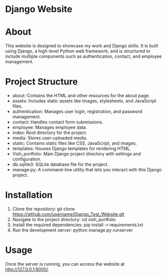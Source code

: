 # Django Website


# About
This website is designed to showcase my work and Django skills. It is built using Django, a high-level Python web framework, and is structured to include multiple components such as authentication, contact, and employee management.

# Project Structure
<ul>
<li>about: Contains the HTML and other resources for the about page. </li>
<li>assets: Includes static assets like images, stylesheets, and JavaScript files. </li>
<li> authentication: Manages user login, registration, and password management. </li>
<li> contact: Handles contact form submissions. </li>
<li> employee: Manages employee data. </li>
<li> index: Root directory for the project. </li>
<li> media: Stores user-uploaded media. </li> 
<li> static: Contains static files like CSS, JavaScript, and images. </li>
<li> templates: Houses Django templates for rendering HTML. </li>
<li> Vish_portfolio: Main Django project directory with settings and configuration. </li>
<li> db.sqlite3: SQLite database file for the project. </li> 
<li> manage.py: A command-line utility that lets you interact with this Django project. </li>
</ul>

# Installation

1. Clone the repository:
   git clone https://github.com/username/Django_Test_Website.git
2. Navigate to the project directory:
   cd vish_portfolio
3. Install the required dependencies:
    pip install -r requirements.txt
4. Run the development server:
  python manage.py runserver

# Usage
Once the server is running, you can access the website at http://127.0.0.1:8000/.
